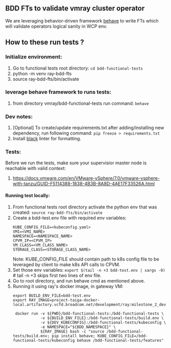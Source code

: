 ## BDD FTs to validate vmray cluster operator

We are leveraging behavior-driven framework [behave](https://github.com/behave/behave) to write FTs which will validate operators logical sanity in WCP env.

## How to these run tests ?

### Initialize environment:
1. Go to functional tests root directory: `cd bdd-functional-tests`
2. python -m venv ray-bdd-fts
3. source ray-bdd-fts/bin/activate

### leverage behave framework to runs tests:
1. from directory vmray/bdd-functional-tests run command: `behave`

### Dev notes:
1. [Optional] To create/update requirements.txt after adding/installing new dependency, run following command: `pip freeze > requirements.txt`
2. Install [black](https://pypi.org/project/black/) linter for formatting.


### Tests:
Before we run the tests, make sure your supervisior master node is reachable with valid context:
1. https://docs.vmware.com/en/VMware-vSphere/7.0/vmware-vsphere-with-tanzu/GUID-F5114388-1838-4B3B-8A8D-4AE17F33526A.html

#### Running test locally:
1. From functional tests root directory activate the python env that was created: `source ray-bdd-fts/bin/activate`
2. Create a bdd-test.env file with required env variables:
   ```
   KUBE_CONFIG_FILE=<kubeconfig.yaml>
   VMI=<VMI_NAME>
   NAMESPACE=<NAMESPACE_NAME>
   CPVM_IP=<CPVM_IP>
   VM_CLASS=<VM_CLASS_NAME>
   STORAGE_CLASS=<STORAGE_CLASS_NAME>
   ```
   Note: KUBE_CONFIG_FILE should contain path to k8s config file to be leveraged by client to make k8s API calls to CPVM.
3. Set those env variables: `export $(tail -n +3 bdd-test.env | xargs -0)` # tail -n +3 skips first two lines of env file.
4. Go to root directory, and run behave cmd as mentioned above.
5. Running it using ray's docker image, in gateway VM:
   ```
   export BUILD_ENV_FILE=bdd-test.env
   export RAY_IMAGE=project-taiga-docker-local.artifactory.vcfd.broadcom.net/development/ray:milestone_2_dev

	docker run -v ${PWD}/bdd-functional-tests:/bdd-functional-tests \
			   -v ${BUILD_ENV_FILE}:/bdd-functional-tests/build.env \
			   -v ${DEV_KUBECONFIG}:/bdd-functional-tests/kubeconfig \
			   -e NAMESPACE="${BDD_NAMESPACE}" \
			   ${RAY_IMAGE} bash -c "source /bdd-functional-tests/build.env; pip install behave; KUBE_CONFIG_FILE=/bdd-functional-tests/kubeconfig behave /bdd-functional-tests/features"
   ```
